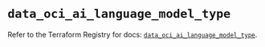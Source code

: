 # `data_oci_ai_language_model_type`

Refer to the Terraform Registry for docs: [`data_oci_ai_language_model_type`](https://registry.terraform.io/providers/oracle/oci/7.19.0/docs/data-sources/ai_language_model_type).
